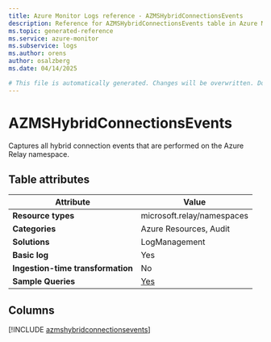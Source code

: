 ```yaml
---
title: Azure Monitor Logs reference - AZMSHybridConnectionsEvents
description: Reference for AZMSHybridConnectionsEvents table in Azure Monitor Logs.
ms.topic: generated-reference
ms.service: azure-monitor
ms.subservice: logs
ms.author: orens
author: osalzberg
ms.date: 04/14/2025

# This file is automatically generated. Changes will be overwritten. Do not change this file directly.
---
```


# AZMSHybridConnectionsEvents

Captures all hybrid connection events that are performed on the Azure Relay namespace.


## Table attributes

|Attribute|Value|
|---|---|
|**Resource types**|microsoft.relay/namespaces|
|**Categories**|Azure Resources, Audit|
|**Solutions**| LogManagement|
|**Basic log**|Yes|
|**Ingestion-time transformation**|No|
|**Sample Queries**|[Yes](/azure/azure-monitor/reference/queries/azmshybridconnectionsevents)|



## Columns
  
[!INCLUDE [azmshybridconnectionsevents](~/reusable-content/ce-skilling/azure/includes/azure-monitor/reference/tables/azmshybridconnectionsevents-include.md)]
